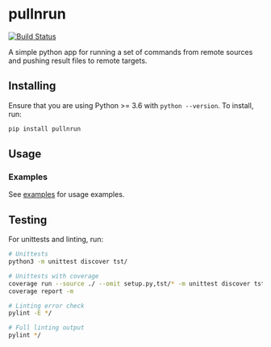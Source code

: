 # pullnrun

[![Build Status](https://travis-ci.org/kangasta/pullnrun.svg?branch=master)](https://travis-ci.org/kangasta/pullnrun)

A simple python app for running a set of commands from remote sources and pushing result files to remote targets.

## Installing

Ensure that you are using Python >= 3.6 with `python --version`. To install, run:

```bash
pip install pullnrun
```

## Usage

### Examples

See [examples](./examples) for usage examples.

## Testing

For unittests and linting, run:

```bash
# Unittests
python3 -m unittest discover tst/

# Unittests with coverage
coverage run --source ./ --omit setup.py,tst/* -m unittest discover tst/
coverage report -m

# Linting error check
pylint -E */

# Full linting output
pylint */
```
